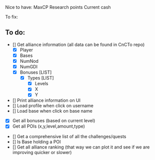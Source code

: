 
Nice to have:
    MaxCP
    Research points
    Current cash

To fix:

## To do:
- [] Get alliance information (all data can be found in CnCTo repo)
    - [x] Player
    - [x] Bases
    - [x] NumNod
    - [x] NumGDI
    - [x] Bonuses [LIST]
        - [x] Types [LIST]
            - [x] Levels
            - [x] X
            - [x] Y
- [] Print alliance information on UI
- [] Load profile when click on username
- [] Load base when click on base name
- [x] Get all bonuses (based on current level)
- [x] Get all POIs (x,y,level,amount,type)
- [] Get a comprehensive list of all the challenges/quests
- [] Is Base holding a POI
- [] Get all alliance ranking (that way we can plot it and see if we are improving quicker or slower)